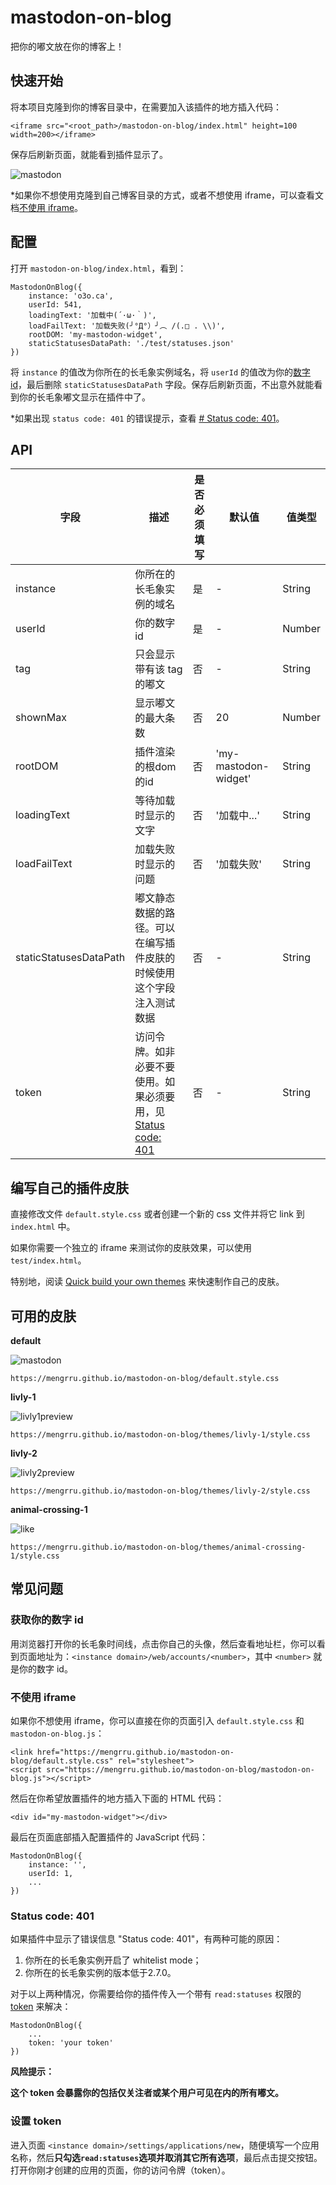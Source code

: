 # mastodon-on-blog

把你的嘟文放在你的博客上！

## 快速开始

将本项目克隆到你的博客目录中，在需要加入该插件的地方插入代码：

```
<iframe src="<root_path>/mastodon-on-blog/index.html" height=100 width=200></iframe>
```

保存后刷新页面，就能看到插件显示了。

![mastodon](https://user-images.githubusercontent.com/80361883/139525296-b21924cb-84b3-40ac-9cef-1f8743a43b56.png)

\*如果你不想使用克隆到自己博客目录的方式，或者不想使用 iframe，可以查看文档[不使用 iframe](#不使用-iframe)。

## 配置

打开 `mastodon-on-blog/index.html`，看到：

```
MastodonOnBlog({
    instance: 'o3o.ca',
    userId: 541,
    loadingText: '加载中(´·ω·｀)',
    loadFailText: '加载失败(╯°Д°）╯︵ /(.□ . \\)',
    rootDOM: 'my-mastodon-widget',
    staticStatusesDataPath: './test/statuses.json'
})
```

将 `instance` 的值改为你所在的长毛象实例域名，将 `userId` 的值改为你的[数字 id](#获取你的数字-id)，最后删除 `staticStatusesDataPath` 字段。保存后刷新页面，不出意外就能看到你的长毛象嘟文显示在插件中了。

\*如果出现 `status code: 401` 的错误提示，查看 [# Status code: 401](#status-code-401)。

## API

| 字段 | 描述 | 是否必须填写 | 默认值 | 值类型 |
| --- | --- | --- | --- | --- |
| instance | 你所在的长毛象实例的域名 | 是 | \- | String |
| userId | 你的数字 id | 是 | \- | Number |
| tag | 只会显示带有该 tag 的嘟文 | 否 | \- | String |
| shownMax | 显示嘟文的最大条数 | 否 | 20 | Number |
| rootDOM | 插件渲染的根dom的id | 否 | 'my-mastodon-widget' | String |
| loadingText | 等待加载时显示的文字 | 否 | '加载中...' | String |
| loadFailText | 加载失败时显示的问题 | 否 | '加载失败' | String |
| staticStatusesDataPath | 嘟文静态数据的路径。可以在编写插件皮肤的时候使用这个字段注入测试数据 | 否 | \- | String |
| token | 访问令牌。如非必要不要使用。如果必须要用，见 [Status code: 401](#status-code-401) | 否 | \- | String |

## 编写自己的插件皮肤

直接修改文件 `default.style.css` 或者创建一个新的 css 文件并将它 link 到 `index.html` 中。

如果你需要一个独立的 iframe 来测试你的皮肤效果，可以使用 `test/index.html`。

特别地，阅读 [Quick build your own themes](https://github.com/mengrru/mastodon-on-blog/blob/main/themes/livly-1/README.md) 来快速制作自己的皮肤。

## 可用的皮肤

**default**

![mastodon](https://user-images.githubusercontent.com/80361883/139525296-b21924cb-84b3-40ac-9cef-1f8743a43b56.png)

```
https://mengrru.github.io/mastodon-on-blog/default.style.css
```

**livly-1**

![livly1preview](https://user-images.githubusercontent.com/80361883/139531628-de785ad9-6a42-441a-b93a-e88c9c5af229.PNG)

```
https://mengrru.github.io/mastodon-on-blog/themes/livly-1/style.css
```

**livly-2**

![livly2preview](https://user-images.githubusercontent.com/80361883/139531636-c0077c91-3c17-47be-8141-7c35e5851335.PNG)

```
https://mengrru.github.io/mastodon-on-blog/themes/livly-2/style.css
```

**animal-crossing-1**

![like](https://user-images.githubusercontent.com/80361883/139692121-30bcc691-fa21-48c3-a6bf-418130a49bca.PNG)

```
https://mengrru.github.io/mastodon-on-blog/themes/animal-crossing-1/style.css
```

## 常见问题

### 获取你的数字 id

用浏览器打开你的长毛象时间线，点击你自己的头像，然后查看地址栏，你可以看到页面地址为：`<instance domain>/web/accounts/<number>`，其中 `<number>` 就是你的数字 id。

### 不使用 iframe

如果你不想使用 iframe，你可以直接在你的页面引入 `default.style.css` 和 `mastodon-on-blog.js`：

```
<link href="https://mengrru.github.io/mastodon-on-blog/default.style.css" rel="stylesheet">
<script src="https://mengrru.github.io/mastodon-on-blog/mastodon-on-blog.js"></script>
```

然后在你希望放置插件的地方插入下面的 HTML 代码：

```
<div id="my-mastodon-widget"></div>
```

最后在页面底部插入配置插件的 JavaScript 代码：

```
MastodonOnBlog({
    instance: '',
    userId: 1,
    ...
})
```
### Status code: 401

如果插件中显示了错误信息 "Status code: 401"，有两种可能的原因：

1. 你所在的长毛象实例开启了 whitelist mode；
2. 你所在的长毛象实例的版本低于2.7.0。

对于以上两种情况，你需要给你的插件传入一个带有 `read:statuses` 权限的 [token](#设置-token) 来解决：

```
MastodonOnBlog({
    ...
    token: 'your token'
})
```

**风险提示：**

**这个 token 会暴露你的包括仅关注者或某个用户可见在内的所有嘟文。**

### 设置 token

进入页面 `<instance domain>/settings/applications/new`，随便填写一个应用名称，然后**只勾选`read:statuses`选项并取消其它所有选项**，最后点击提交按钮。打开你刚才创建的应用的页面，你的访问令牌（token）。

